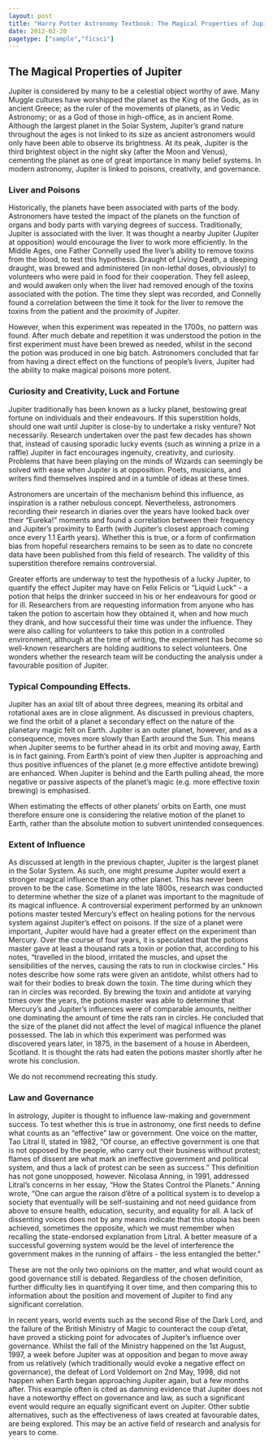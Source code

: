 ```yaml
---
layout: post
title: "Harry Potter Astronomy Textbook: The Magical Properties of Jupiter"
date: 2012-02-20
pagetype: ["sample","ficsci"]
---
```


## The Magical Properties of Jupiter

Jupiter is considered by many to be a celestial object worthy of awe. Many Muggle cultures have worshipped the planet as the King of the Gods, as in ancient Greece; as the ruler of the movements of planets, as in Vedic Astronomy; or as a God of those in high-office, as in ancient Rome. Although the largest planet in the Solar System, Jupiter’s grand nature throughout the ages is not linked to its size as ancient astronomers would only have been able to observe its brightness. At its peak, Jupiter is the third brightest object in the night sky (after the Moon and Venus), cementing the planet as one of great importance in many belief systems. In modern astronomy, Jupiter is linked to poisons, creativity, and governance.

### Liver and Poisons

Historically, the planets have been associated with parts of the body. Astronomers have tested the impact of the planets on the function of organs and body parts with varying degrees of success. Traditionally, Jupiter is associated with the liver. It was thought a nearby Jupiter (Jupiter at opposition) would encourage the liver to work more efficiently. In the Middle Ages, one Father Connelly used the liver’s ability to remove toxins from the blood, to test this hypothesis. Draught of Living Death, a sleeping draught, was brewed and administered (in non-lethal doses, obviously) to volunteers who were paid in food for their cooperation. They fell asleep, and would awaken only when the liver had removed enough of the toxins associated with the potion. The time they slept was recorded, and Connelly found a correlation between the time it took for the liver to remove the toxins from the patient and the proximity of Jupiter. 

However, when this experiment was repeated in the 1700s, no pattern was found. After much debate and repetition it was understood the potion in the first experiment must have been brewed as needed, whilst in the second the potion was produced in one big batch. Astronomers concluded that far from having a direct effect on the functions of people’s livers, Jupiter had the ability to make magical poisons more potent.

### Curiosity and Creativity, Luck and Fortune

Jupiter traditionally has been known as a lucky planet, bestowing great fortune on individuals and their endeavours. If this superstition holds, should one wait until Jupiter is close-by to undertake a risky venture? Not necessarily. Research undertaken over the past few decades has shown that, instead of causing sporadic lucky events (such as winning a prize in a raffle) Jupiter in fact encourages ingenuity, creativity, and curiosity. Problems that have been playing on the minds of Wizards can seemingly be solved with ease when Jupiter is at opposition.  Poets, musicians, and writers find themselves inspired and in a tumble of ideas at these times. 

Astronomers are uncertain of the mechanism behind this influence, as inspiration is a rather nebulous concept. Nevertheless, astronomers recording their research in diaries over the years have looked back over their “Eureka!” moments and found a correlation between their frequency and Jupiter’s proximity to Earth (with Jupiter’s closest approach coming once every 1.1 Earth years). Whether this is true, or a form of confirmation bias from hopeful researchers remains to be seen as to date no concrete data have been published from this field of research. The validity of this superstition therefore remains controversial.

Greater efforts are underway to test the hypothesis of a lucky Jupiter, to quantify the effect Jupiter may have on Felix Felicis or “Liquid Luck” - a potion that helps the drinker succeed in his or her endeavours for good or for ill. Researchers from are requesting information from anyone who has taken the potion to ascertain how they obtained it, when and how much they drank, and how successful their time was under the influence. They were also calling for volunteers to take this potion in a controlled environment, although at the time of writing, the experiment has become so well-known researchers are holding auditions to select volunteers. One wonders whether the research team will be conducting the analysis under a favourable position of Jupiter.

### Typical Compounding Effects.

Jupiter has an axial tilt of about three degrees, meaning its orbital and rotational axes are in close alignment. As discussed in previous chapters, we find the orbit of a planet a secondary effect on the nature of the planetary magic felt on Earth. Jupiter is an outer planet, however, and as a consequence, moves more slowly than Earth around the Sun. This means when Jupiter seems to be further ahead in its orbit and moving away, Earth is in fact gaining. From Earth’s point of view then Jupiter is approaching and thus positive influences of the planet (e.g more effective antidote brewing) are enhanced. When Jupiter is behind and the Earth pulling ahead, the more negative or passive aspects of the planet’s magic (e.g. more effective toxin brewing) is emphasised. 

When estimating the effects of other planets’ orbits on Earth, one must therefore ensure one is considering the relative motion of the planet to Earth, rather than the absolute motion to subvert unintended consequences.

### Extent of Influence

As discussed at length in the previous chapter, Jupiter is the largest planet in the Solar System. As such, one might presume Jupiter would exert a stronger magical influence than any other planet. This has never been proven to be the case. 
Sometime in the late 1800s, research was conducted to determine whether the size of a planet was important to the magnitude of its magical influence. A controversial experiment performed by an unknown potions master tested Mercury’s effect on healing potions for the nervous system against Jupiter’s effect on poisons. If the size of a planet were important, Jupiter would have had a greater effect on the experiment than Mercury. Over the course of four years, it is speculated that the potions master gave at least a thousand rats a toxin or potion that, according to his notes, “travelled in the blood, irritated the muscles, and upset the sensibilities of the nerves, causing the rats to run in clockwise circles.” His notes describe how some rats were given an antidote, whilst others had to wait for their bodies to break down the toxin. The time during which they ran in circles was recorded. By brewing the toxin and antidote at varying times over the years, the potions master was able to determine that Mercury’s and Jupiter’s influences were of comparable amounts, neither one dominating the amount of time the rats ran in circles. He concluded that the size of the planet did not affect the level of magical influence the planet possessed. The lab in which this experiment was performed was discovered years later, in 1875, in the basement of a house in Aberdeen, Scotland. It is thought the rats had eaten the potions master shortly after he wrote his conclusion. 

We do not recommend recreating this study.

### Law and Governance

In astrology, Jupiter is thought to influence law-making and government success. To test whether this is true in astronomy, one first needs to define what counts as an “effective” law or government. One voice on the matter, Tao Litral II, stated in 1982, “Of course, an effective government is one that is not opposed by the people, who carry out their business without protest; flames of dissent are what mark an ineffective government and political system, and thus a lack of protest can be seen as success.” 
This definition has not gone unopposed, however. Nicolasa Anning, in 1991, addressed Litral’s concerns in her essay, “How the States Control the Planets.” Anning wrote, “One can argue the raison d’être of a political system is to develop a society that eventually will be self-sustaining and not need guidance from above to ensure health, education, security, and equality for all. A lack of dissenting voices does not by any means indicate that this utopia has been achieved, sometimes the opposite, which we must remember when recalling the state-endorsed explanation from Litral. A better measure of a successful governing system would be the level of interference the government makes in the running of affairs - the less entangled the better.”

These are not the only two opinions on the matter, and what would count as good governance still is debated. Regardless of the chosen definition, further difficulty lies in quantifying it over time, and then comparing this to information about the position and movement of Jupiter to find any significant correlation.

In recent years, world events such as the second Rise of the Dark Lord, and the failure of the British Ministry of Magic to counteract the coup d’etat, have proved a sticking point for advocates of Jupiter’s influence over governance. Whilst the fall of the Ministry happened on the 1st August, 1997, a week before Jupiter was at opposition and began to move away from us relatively (which traditionally would evoke a negative effect on governance), the defeat of Lord Voldemort on 2nd May, 1998, did not happen when Earth began approaching Jupiter again, but a few months after. This example often is cited as damning evidence that Jupiter does not have a noteworthy effect on governance and law, as such a significant event would require an equally significant event on Jupiter. Other subtle alternatives, such as the effectiveness of laws created at favourable dates, are being explored. This may be an active field of research and analysis for years to come.
